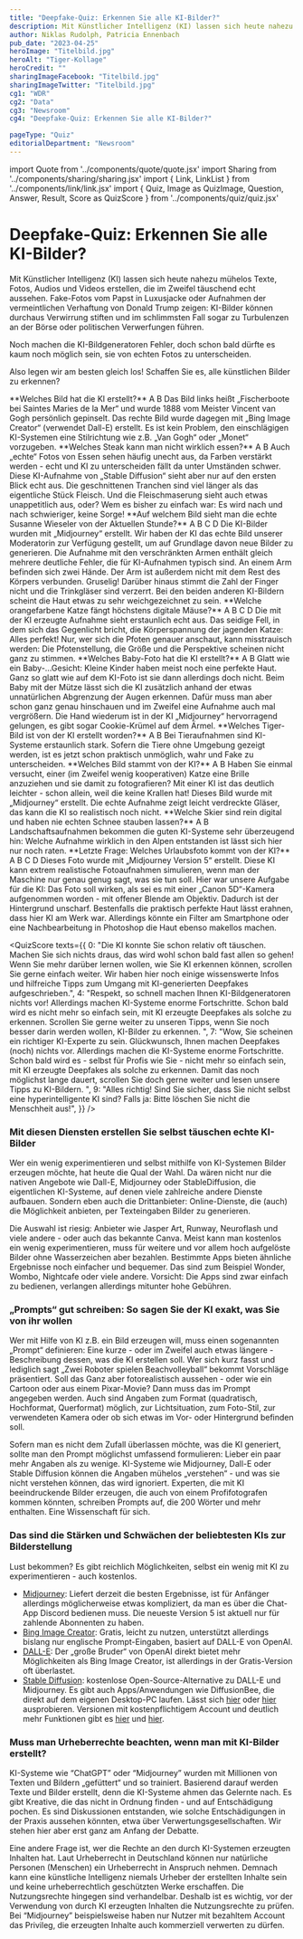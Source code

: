 ```yaml
---
title: "Deepfake-Quiz: Erkennen Sie alle KI-Bilder?"
description: Mit Künstlicher Intelligenz (KI) lassen sich heute nahezu mühelos Texte, Fotos, Audios und Videos erstellen, die im Zweifel täuschend echt aussehen
author: Niklas Rudolph, Patricia Ennenbach
pub_date: "2023-04-25"
heroImage: "Titelbild.jpg"
heroAlt: "Tiger-Kollage"
heroCredit: ""
sharingImageFacebook: "Titelbild.jpg"
sharingImageTwitter: "Titelbild.jpg"
cg1: "WDR"
cg2: "Data"
cg3: "Newsroom"
cg4: "Deepfake-Quiz: Erkennen Sie alle KI-Bilder?"

pageType: "Quiz"
editorialDepartment: "Newsroom"
---
```


import Quote from '../components/quote/quote.jsx'
import Sharing from '../components/sharing/sharing.jsx'
import { Link, LinkList } from '../components/link/link.jsx'
import { Quiz, Image as QuizImage, Question, Answer, Result, Score as QuizScore } from '../components/quiz/quiz.jsx'

# Deepfake-Quiz: Erkennen Sie alle KI-Bilder?

Mit Künstlicher Intelligenz (KI) lassen sich heute nahezu mühelos Texte, Fotos, Audios und Videos erstellen, die im Zweifel täuschend echt aussehen. Fake-Fotos vom Papst in Luxusjacke oder Aufnahmen der vermeintlichen Verhaftung von Donald Trump zeigen: KI-Bilder können durchaus Verwirrung stiften und im schlimmsten Fall sogar zu Turbulenzen an der Börse oder politischen Verwerfungen führen.

Noch machen die KI-Bildgeneratoren Fehler, doch schon bald dürfte es kaum noch möglich sein, sie von echten Fotos zu unterscheiden.

Also legen wir am besten gleich los! Schaffen Sie es, alle künstlichen Bilder zu erkennen?

<Quiz>
<QuizImage src="Kollage Van Gogh.png.jpg" alt="Eine Kollage von Van Gogh Bildern."/>
<Question>**Welches Bild hat die KI erstellt?**</Question>
<Answer>A</Answer>
<Answer correct>B</Answer>
<Result>
Das Bild links heißt „Fischerboote bei Saintes Maries de la Mer“ und wurde 1888 vom Meister Vincent van Gogh persönlich gepinselt. Das rechte Bild wurde dagegen mit „Bing Image Creator“ (verwendet Dall-E) erstellt. Es ist kein Problem, den einschlägigen KI-Systemen eine Stilrichtung wie z.B. „Van Gogh“ oder „Monet“ vorzugeben.
</Result>
</Quiz>

<Quiz>
<QuizImage src="Kollage Fleisch.png.jpg" alt="Eine Kollage von Steaks."/>
<Question>**Welches Steak kann man nicht wirklich essen?**</Question>
<Answer correct>A</Answer>
<Answer>B</Answer>
<Result>
Auch „echte“ Fotos von Essen sehen häufig unecht aus, da Farben verstärkt werden - echt und KI zu unterscheiden fällt da unter Umständen schwer. Diese KI-Aufnahme von „Stable Diffusion“ sieht aber nur auf den ersten Blick echt aus. Die geschnittenen Tranchen sind viel länger als das eigentliche Stück Fleisch. Und die Fleischmaserung sieht auch etwas unappetitlich aus, oder? Wem es bisher zu einfach war: Es wird nach und nach schwieriger, keine Sorge!
</Result>
</Quiz>

<Quiz>
<QuizImage src="Kollage Wieseler.png.jpg" alt="Eine Kollage von Fotos/KI-generierten Bildern von Susanne Wieseler."/>
<Question>**Auf welchem Bild sieht man die echte Susanne Wieseler von der Aktuellen Stunde?**</Question>
<Answer correct>A</Answer>
<Answer>B</Answer>
<Answer>C</Answer>
<Answer>D</Answer>
<Result>
Die KI-Bilder wurden mit „Midjourney“ erstellt. Wir haben der KI das echte Bild unserer Moderatorin zur Verfügung gestellt, um auf Grundlage davon neue Bilder zu generieren. Die Aufnahme mit den verschränkten Armen enthält gleich mehrere deutliche Fehler, die für KI-Aufnahmen typisch sind. An einem Arm befinden sich zwei Hände. Der Arm ist außerdem nicht mit dem Rest des Körpers verbunden. Gruselig! Darüber hinaus stimmt die Zahl der Finger nicht und die Trinkgläser sind verzerrt. Bei den beiden anderen KI-Bildern scheint die Haut etwas zu sehr weichgezeichnet zu sein.
</Result>
</Quiz>

<Quiz>
<QuizImage src="Kollage Katzen (2).png.jpg" alt="Eine Kollage von Katzen."/>
<Question>**Welche orangefarbene Katze fängt höchstens digitale Mäuse?**</Question>
<Answer>A</Answer>
<Answer>B</Answer>
<Answer>C</Answer>
<Answer correct>D</Answer>
<Result>
Die mit der KI erzeugte Aufnahme sieht erstaunlich echt aus. Das seidige Fell, in dem sich das Gegenlicht bricht, die Körperspannung der jagenden Katze: Alles perfekt! Nur, wer sich die Pfoten genauer anschaut, kann misstrauisch werden: Die Pfotenstellung, die Größe und die Perspektive scheinen nicht ganz zu stimmen.
</Result>
</Quiz>

<Link href="https://www1.wdr.de/nachrichten/ki-kuenstliche-intelligenz-regulierung-100.html" title="KI wird immer wichtiger - wie lässt sie sich kontrollieren?"/>

<Quiz>
<QuizImage src="Kollage Baby.png.jpg" alt="Eine Kollage von Babies."/>
<Question>**Welches Baby-Foto hat die KI erstellt?**</Question>
<Answer>A</Answer>
<Answer correct>B</Answer>
<Result>
Glatt wie ein Baby-…Gesicht: Kleine Kinder haben meist noch eine perfekte Haut. Ganz so glatt wie auf dem KI-Foto ist sie dann allerdings doch nicht. Beim Baby mit der Mütze lässt sich die KI zusätzlich anhand der etwas unnatürlichen Abgrenzung der Augen erkennen. Dafür muss man aber schon ganz genau hinschauen und im Zweifel eine Aufnahme auch mal vergrößern. Die Hand wiederum ist in der KI „Midjourney“ hervorragend gelungen, es gibt sogar Cookie-Krümel auf dem Ärmel.
</Result>
</Quiz>

<Link href="https://www1.wdr.de/nachrichten/schumacher-ki-fake-interview-100.html" title="Nach Fake-Schumacher-Interview: Chefredakteurin muss gehen"/>

<Quiz>
<QuizImage src="Kollage Tiger.png.jpg" alt="Eine Kollage von Tigern."/>
<Question>**Welches Tiger-Bild ist von der KI erstellt worden?**</Question>
<Answer correct>A</Answer>
<Answer>B</Answer>
<Result>
Bei Tieraufnahmen sind KI-Systeme erstaunlich stark. Sofern die Tiere ohne Umgebung gezeigt werden, ist es jetzt schon praktisch unmöglich, wahr und Fake zu unterscheiden.
</Result>
</Quiz>

<Quiz>
<QuizImage src="Kollage Katzen.png.jpg" alt="Eine Kollage von Katzen mit Brillen."/>
<Question>**Welches Bild stammt von der KI?**</Question>
<Answer>A</Answer>
<Answer correct>B</Answer>
<Result>
Haben Sie einmal versucht, einer (im Zweifel wenig kooperativen) Katze eine Brille anzuziehen und sie damit zu fotografieren? Mit einer KI ist das deutlich leichter - schon allein, weil die keine Krallen hat! Dieses Bild wurde mit „Midjourney“ erstellt. Die echte Aufnahme zeigt leicht verdreckte Gläser, das kann die KI so realistisch noch nicht.
</Result>
</Quiz>

<Quiz>
<QuizImage src="Kollage Skier.png.jpg" alt="Eine Kollage von Skiern."/>
<Question>**Welche Skier sind rein digital und haben nie echten Schnee stauben lassen?**</Question>
<Answer>A</Answer>
<Answer correct>B</Answer>
<Result>
Landschaftsaufnahmen bekommen die guten KI-Systeme sehr überzeugend hin: Welche Aufnahme wirklich in den Alpen entstanden ist lässt sich hier nur noch raten.
</Result>
</Quiz>

<Quiz>
<QuizImage src="Kollage Urlaubsbilder.png.jpg" alt="Eine Kollage von Urlaubsbildern."/>
<Question>**Letzte Frage: Welches Urlaubsfoto kommt von der KI?**</Question>
<Answer>A</Answer>
<Answer correct>B</Answer>
<Answer>C</Answer>
<Answer>D</Answer>
<Result>
Dieses Foto wurde mit „Midjourney Version 5“ erstellt. Diese KI kann extrem realistische Fotoaufnahmen simulieren, wenn man der Maschine nur genau genug sagt, was sie tun soll. Hier war unsere Aufgabe für die KI: Das Foto soll wirken, als sei es mit einer „Canon 5D“-Kamera aufgenommen worden - mit offener Blende am Objektiv. Dadurch ist der Hintergrund unscharf. Bestenfalls die praktisch perfekte Haut lässt erahnen, dass hier KI am Werk war. Allerdings könnte ein Filter am Smartphone oder eine Nachbearbeitung in Photoshop die Haut ebenso makellos machen.
</Result>
</Quiz>

<QuizScore
texts={{
    0: "Die KI konnte Sie schon relativ oft täuschen. Machen Sie sich nichts draus, das wird wohl schon bald fast allen so gehen! Wenn Sie mehr darüber lernen wollen, wie Sie KI erkennen können, scrollen Sie gerne einfach weiter. Wir haben hier noch einige wissenswerte Infos und hilfreiche Tipps zum Umgang mit KI-generierten Deepfakes aufgeschrieben.",
    4: "Respekt, so schnell machen Ihnen KI-Bildgeneratoren nichts vor! Allerdings machen KI-Systeme enorme Fortschritte. Schon bald wird es nicht mehr so einfach sein, mit KI erzeugte Deepfakes als solche zu erkennen. Scrollen Sie gerne weiter zu unseren Tipps, wenn Sie noch besser darin werden wollen, KI-Bilder zu erkennen. ",
    7: "Wow, Sie scheinen ein richtiger KI-Experte zu sein. Glückwunsch, Ihnen machen Deepfakes (noch) nichts vor. Allerdings machen die KI-Systeme enorme Fortschritte. Schon bald wird es - selbst für Profis wie Sie - nicht mehr so einfach sein, mit KI erzeugte Deepfakes als solche zu erkennen. Damit das noch möglichst lange dauert, scrollen Sie doch gerne weiter und lesen unsere Tipps zu KI-Bildern. ",
    9: "Alles richtig! Sind Sie sicher, dass Sie nicht selbst eine hyperintelligente KI sind? Falls ja: Bitte löschen Sie nicht die Menschheit aus!",
}}
/>

### Mit diesen Diensten erstellen Sie selbst täuschen echte KI-Bilder

Wer ein wenig experimentieren und selbst mithilfe von KI-Systemen Bilder erzeugen möchte, hat heute die Qual der Wahl. Da wären nicht nur die nativen Angebote wie Dall-E, Midjourney oder StableDiffusion, die eigentlichen KI-Systeme, auf denen viele zahlreiche andere Dienste aufbauen. Sondern eben auch die Drittanbieter: Online-Dienste, die (auch) die Möglichkeit anbieten, per Texteingaben Bilder zu generieren.

Die Auswahl ist riesig: Anbieter wie Jasper Art, Runway, Neuroflash und viele andere - oder auch das bekannte Canva. Meist kann man kostenlos ein wenig experimentieren, muss für weitere und vor allem hoch aufgelöste Bilder ohne Wasserzeichen aber bezahlen. Bestimmte Apps bieten ähnliche Ergebnisse noch einfacher und bequemer. Das sind zum Beispiel Wonder, Wombo, Nightcafe oder viele andere. Vorsicht: Die Apps sind zwar einfach zu bedienen, verlangen allerdings mitunter hohe Gebühren.

<Link href="https://www1.wdr.de/nachrichten/schieb-ki-deepfake-papst-100.html" title="Fake-Fotos vom Papst: Warum es immer mehr Deepfakes gibt"/>

### „Prompts“ gut schreiben: So sagen Sie der KI exakt, was Sie von ihr wollen

Wer mit Hilfe von KI z.B. ein Bild erzeugen will, muss einen sogenannten „Prompt“ definieren: Eine kurze - oder im Zweifel auch etwas längere - Beschreibung dessen, was die KI erstellen soll. Wer sich kurz fasst und lediglich sagt „Zwei Roboter spielen Beachvolleyball“ bekommt Vorschläge präsentiert. Soll das Ganz aber fotorealistisch aussehen - oder wie ein Cartoon oder aus einem Pixar-Movie? Dann muss das im Prompt angegeben werden. Auch sind Angaben zum Format (quadratisch, Hochformat, Querformat) möglich, zur Lichtsituation, zum Foto-Stil, zur verwendeten Kamera oder ob sich etwas im Vor- oder Hintergrund befinden soll.

Sofern man es nicht dem Zufall überlassen möchte, was die KI generiert, sollte man den Prompt möglichst umfassend formulieren: Lieber ein paar mehr Angaben als zu wenige. KI-Systeme wie Midjourney, Dall-E oder Stable Diffusion können die Angaben mühelos „verstehen“ - und was sie nicht verstehen können, das wird ignoriert. Experten, die mit KI beeindruckende Bilder erzeugen, die auch von einem Profifotografen kommen könnten, schreiben Prompts auf, die 200 Wörter und mehr enthalten. Eine Wissenschaft für sich.

### Das sind die Stärken und Schwächen der beliebtesten KIs zur Bilderstellung

Lust bekommen? Es gibt reichlich Möglichkeiten, selbst ein wenig mit KI zu experimentieren - auch kostenlos.

- [Midjourney](https://docs.midjourney.com/docs/quick-start): Liefert derzeit die besten Ergebnisse, ist für Anfänger allerdings möglicherweise etwas kompliziert, da man es über die Chat-App Discord bedienen muss. Die neueste Version 5 ist aktuell nur für zahlende Abonnenten zu haben.
- [Bing Image Creator](https://www.bing.com/create): Gratis, leicht zu nutzen, unterstützt allerdings bislang nur englische Prompt-Eingaben, basiert auf DALL-E von OpenAI.
- [DALL-E](https://labs.openai.com/): Der „große Bruder“ von OpenAI direkt bietet mehr Möglichkeiten als Bing Image Creator, ist allerdings in der Gratis-Version oft überlastet.
- [Stable Diffusion](https://stability.ai/blog/stable-diffusion-public-release): kostenlose Open-Source-Alternative zu DALL-E und Midjourney. Es gibt auch Apps/Anwendungen wie DiffusionBee, die direkt auf dem eigenen Desktop-PC laufen. Lässt sich [hier](https://huggingface.co/spaces/stabilityai/stable-diffusion) oder [hier](https://stablediffusionweb.com/#demo) ausprobieren. Versionen mit kostenpflichtigem Account und deutlich mehr Funktionen gibt es [hier](https://beta.dreamstudio.ai/generate) und [hier](https://playgroundai.com/).

### Muss man Urheberrechte beachten, wenn man mit KI-Bilder erstellt?

KI-Systeme wie “ChatGPT” oder “Midjourney” wurden mit Millionen von Texten und Bildern „gefüttert“ und so trainiert. Basierend darauf werden Texte und Bilder erstellt, denn die KI-Systeme ahmen das Gelernte nach. Es gibt Kreative, die das nicht in Ordnung finden - und auf Entschädigung pochen. Es sind Diskussionen entstanden, wie solche Entschädigungen in der Praxis aussehen könnten, etwa über Verwertungsgesellschaften. Wir stehen hier aber erst ganz am Anfang der Debatte.

Eine andere Frage ist, wer die Rechte an den durch KI-Systemen erzeugten Inhalten hat. Laut Urheberrecht in Deutschland können nur natürliche Personen (Menschen) ein Urheberrecht in Anspruch nehmen. Demnach kann eine künstliche Intelligenz niemals Urheber der erstellten Inhalte sein und keine urheberrechtlich geschützten Werke erschaffen. Die Nutzungsrechte hingegen sind verhandelbar. Deshalb ist es wichtig, vor der Verwendung von durch KI erzeugten Inhalten die Nutzungsrechte zu prüfen. Bei “Midjourney” beispielsweise haben nur Nutzer mit bezahltem Account das Privileg, die erzeugten Inhalte auch kommerziell verwerten zu dürfen.

<Sharing twitter facebook mail whatsapp telegram reddit xing linkedin />
